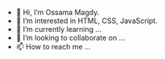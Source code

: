 - 👋 Hi, I’m Ossama Magdy.
-  👀 I’m interested in HTML, CSS, JavaScript.
- 🌱 I’m currently learning ...
- 💞️ I’m looking to collaborate on ...
- 📫 How to reach me ...

<!---
osos0/osos0 is a ✨ special ✨ repository because its `README.md` (this file) appears on your GitHub profile.
You can click the Preview link to take a look at your changes.
--->

